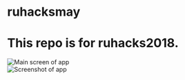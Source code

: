 # ruhacksmay
# This repo is for ruhacks2018.
![Main screen of app](https://i.imgur.com/fyiJh38.png)
<br>
![Screenshot of app](https://i.imgur.com/MNOswJD.png)

